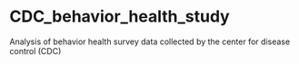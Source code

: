 # CDC_behavior_health_study
Analysis of behavior health survey data collected by the center for disease control (CDC)
